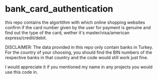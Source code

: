 # bank_card_authentication
this repo contains the algortithm with which online shopping websites confirm if the card number given by the user for payment is genuine and find out the type of the card, wether it's master/visa/american express/credit/debit.

DISCLAIMER:
The data provided in this repo only contain banks in Turkey. For the country of your choosing, you should find the BIN numbers of the respective banks in that country and the code would still work just fine. 

I would appreciate it if you mentioned my name in any projects you would use this code in.

